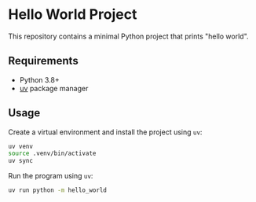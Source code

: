 # Hello World Project

This repository contains a minimal Python project that prints "hello world".

## Requirements

- Python 3.8+
- [uv](https://github.com/astral-sh/uv) package manager

## Usage

Create a virtual environment and install the project using `uv`:

```bash
uv venv
source .venv/bin/activate
uv sync
```

Run the program using `uv`:

```bash
uv run python -m hello_world
```
